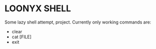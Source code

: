 # LOONYX SHELL
Some lazy shell attempt, project.
Currently only working commands are:
* clear
* cat [FILE]
* exit